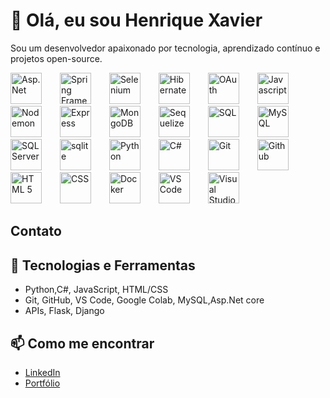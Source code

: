 
# 👋 Olá, eu sou Henrique Xavier 

Sou um desenvolvedor apaixonado por tecnologia, aprendizado contínuo e projetos open-source.

<p>
  <img src="https://www.daimto.com/wp-content/uploads/2017/12/netcorelarge.png" width=50; style="margin-right: 25px" title="Asp.Net" />
<img src="https://cdn.jsdelivr.net/gh/devicons/devicon@latest/icons/spring/spring-original.svg" width=50; style="margin-right: 25px" title="Spring Framework" />
<img src="https://cdn.jsdelivr.net/gh/devicons/devicon@latest/icons/selenium/selenium-original.svg" width=50; style="margin-right: 25px" title="Selenium"/>
<img src="https://cdn.jsdelivr.net/gh/devicons/devicon@latest/icons/hibernate/hibernate-original.svg" width=50; style="margin-right: 25px" title="Hibernate" />
<img src="https://cdn.jsdelivr.net/gh/devicons/devicon@latest/icons/oauth/oauth-original.svg" width=50; style="margin-right: 25px" title="OAuth" />
<img src="https://cdn.jsdelivr.net/gh/devicons/devicon@latest/icons/javascript/javascript-original.svg" width=50; style="margin-right: 25px" title="Javascript"/>
<img src="https://cdn.jsdelivr.net/gh/devicons/devicon@latest/icons/nodemon/nodemon-original.svg" width=50; style="margin-right: 25px" title="Nodemon"/>
<img src="https://cdn.jsdelivr.net/gh/devicons/devicon@latest/icons/express/express-original.svg" width=50; style="margin-right: 25px" title="Express"/>
<img src="https://cdn.jsdelivr.net/gh/devicons/devicon@latest/icons/mongodb/mongodb-original-wordmark.svg" width=50; style="margin-right: 25px" title="MongoDB"/>
<img src="https://cdn.jsdelivr.net/gh/devicons/devicon@latest/icons/sequelize/sequelize-original.svg" width=50; style="margin-right: 25px" title="Sequelize"/>
<img src="https://cdn.jsdelivr.net/gh/devicons/devicon@latest/icons/sqldeveloper/sqldeveloper-original.svg" width=50; style="margin-right: 25px" title="SQL" />
<img src="https://cdn.jsdelivr.net/gh/devicons/devicon@latest/icons/mysql/mysql-original-wordmark.svg" width=50; style="margin-right: 25px" title="MySQL"/>
<img src="https://cdn.jsdelivr.net/gh/devicons/devicon@latest/icons/microsoftsqlserver/microsoftsqlserver-original-wordmark.svg" width=50; style="margin-right: 25px" title="SQL Server"/>
<img src="https://cdn.jsdelivr.net/gh/devicons/devicon@latest/icons/sqlite/sqlite-original.svg" width=50; style="margin-right: 25px" title="sqlite"/>
  <img src="https://upload.wikimedia.org/wikipedia/commons/c/c3/Python-logo-notext.svg" width=50; style="margin-right: 25px" title="Python"/>
<img src="https://cdn.jsdelivr.net/gh/devicons/devicon@latest/icons/csharp/csharp-original.svg" width=50; style="margin-right: 25px" title="C#"/>
<img src="https://cdn.jsdelivr.net/gh/devicons/devicon@latest/icons/git/git-original.svg" width=50; style="margin-right: 25px" title="Git" />
<img src="https://cdn.jsdelivr.net/gh/devicons/devicon@latest/icons/github/github-original.svg" width=50; style="margin-right: 25px" title="Github"/>
<img src="https://cdn.jsdelivr.net/gh/devicons/devicon@latest/icons/html5/html5-original-wordmark.svg"width=50; style="margin-right: 25px" title="HTML 5"/>
<img src="https://cdn.jsdelivr.net/gh/devicons/devicon@latest/icons/css3/css3-original-wordmark.svg" width=50; style="margin-right: 25px" title="CSS"/>
<img src="https://cdn.jsdelivr.net/gh/devicons/devicon@latest/icons/docker/docker-plain-wordmark.svg" width=50; style="margin-right: 25px" title="Docker"/>
<img src="https://cdn.jsdelivr.net/gh/devicons/devicon@latest/icons/vscode/vscode-original.svg" width=50; style="margin-right: 25px" title="VS Code"/>
<img src="https://cdn.jsdelivr.net/gh/devicons/devicon@latest/icons/visualstudio/visualstudio-original.svg" width=50; style="margin-right: 25px" title="Visual Studio"/>          
</p>

## Contato

## 🚀 Tecnologias e Ferramentas

- Python,C#, JavaScript, HTML/CSS
- Git, GitHub, VS Code, Google Colab, MySQL,Asp.Net core
- APIs, Flask, Django

## 📫 Como me encontrar

- [LinkedIn](https://www.linkedin.com/in/henriquexaviercorreia)
- [Portfólio](https://henriquexaviercorreia.dev)

